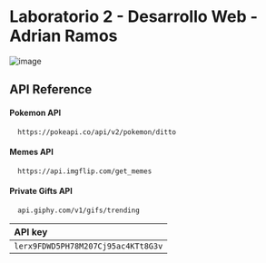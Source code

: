 # Laboratorio 2 - Desarrollo Web - Adrian Ramos

![image](https://github.com/user-attachments/assets/6b38bfab-bd1a-4508-9b12-aabd987653ee)

## API Reference

#### Pokemon API

```http
  https://pokeapi.co/api/v2/pokemon/ditto
```

#### Memes API

```http
  https://api.imgflip.com/get_memes
```

#### Private Gifts API

```http
  api.giphy.com/v1/gifs/trending
```

| API key |
| :-------- |
| `lerx9FDWD5PH78M207Cj95ac4KTt8G3v`|
